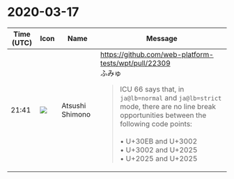 # 2020-03-17

|Time (UTC)|Icon|Name|Message|
|---|---|---|---|
|21:41|![](https://secure.gravatar.com/avatar/3f82b853a23d9a6d1ce612d83f3a3a54.jpg?s=72&d=https%3A%2F%2Fa.slack-edge.com%2Fdf10d%2Fimg%2Favatars%2Fava_0008-72.png)|Atsushi Shimono|<https://github.com/web-platform-tests/wpt/pull/22309><br>ふみゅ<br><blockquote>ICU 66 says that, in `ja@lb=normal` and `ja@lb=strict` mode, there are no line break opportunities between the following code points:<br><br>• U+30EB and U+3002<br>• U+3002 and U+2025<br>• U+2025 and U+2025</blockquote>|
